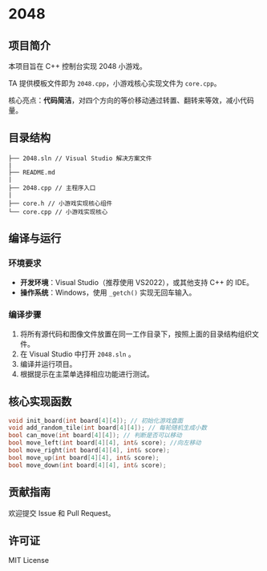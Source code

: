 # 2048

## 项目简介
本项目旨在 C++ 控制台实现 2048 小游戏。

TA 提供模板文件即为 `2048.cpp`，小游戏核心实现文件为 `core.cpp`。

核心亮点：**代码简洁**，对四个方向的等价移动通过转置、翻转来等效，减小代码量。

## 目录结构

```
├── 2048.sln // Visual Studio 解决方案文件 
|
├── README.md
|
├── 2048.cpp // 主程序入口
|
├── core.h // 小游戏实现核心组件
└── core.cpp // 小游戏实现核心
```
## 编译与运行

### 环境要求
- **开发环境**：Visual Studio（推荐使用 VS2022），或其他支持 C++ 的 IDE。
- **操作系统**：Windows，使用 `_getch()` 实现无回车输入。

### 编译步骤
1. 将所有源代码和图像文件放置在同一工作目录下，按照上面的目录结构组织文件。  
2. 在 Visual Studio 中打开 `2048.sln` 。  
3. 编译并运行项目。  
4. 根据提示在主菜单选择相应功能进行测试。

## 核心实现函数

```C++
void init_board(int board[4][4]); // 初始化游戏盘面
void add_random_tile(int board[4][4]); // 每轮随机生成小数
bool can_move(int board[4][4]); // 判断是否可以移动
bool move_left(int board[4][4], int& score); //向左移动
bool move_right(int board[4][4], int& score);
bool move_up(int board[4][4], int& score);
bool move_down(int board[4][4], int& score);
```

## 贡献指南

欢迎提交 Issue 和 Pull Request。

## 许可证

MIT License